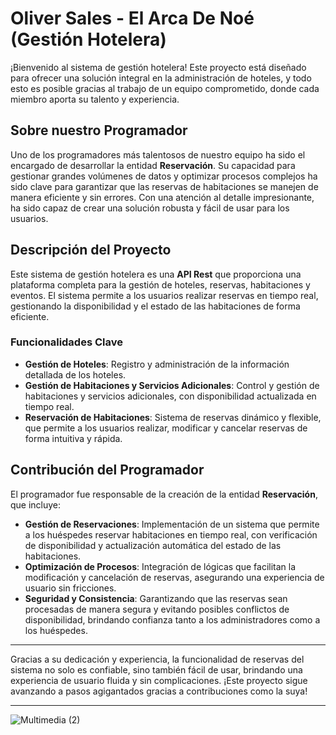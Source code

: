 # Oliver Sales - El Arca De Noé (Gestión Hotelera)
 
¡Bienvenido al sistema de gestión hotelera! Este proyecto está diseñado para ofrecer una solución integral en la administración de hoteles, y todo esto es posible gracias al trabajo de un equipo comprometido, donde cada miembro aporta su talento y experiencia.
 
## Sobre nuestro Programador
 
Uno de los programadores más talentosos de nuestro equipo ha sido el encargado de desarrollar la entidad **Reservación**. Su capacidad para gestionar grandes volúmenes de datos y optimizar procesos complejos ha sido clave para garantizar que las reservas de habitaciones se manejen de manera eficiente y sin errores. Con una atención al detalle impresionante, ha sido capaz de crear una solución robusta y fácil de usar para los usuarios.
 
## Descripción del Proyecto
 
Este sistema de gestión hotelera es una **API Rest** que proporciona una plataforma completa para la gestión de hoteles, reservas, habitaciones y eventos. El sistema permite a los usuarios realizar reservas en tiempo real, gestionando la disponibilidad y el estado de las habitaciones de forma eficiente.
 
### Funcionalidades Clave
 
- **Gestión de Hoteles**: Registro y administración de la información detallada de los hoteles.
- **Gestión de Habitaciones y Servicios Adicionales**: Control y gestión de habitaciones y servicios adicionales, con disponibilidad actualizada en tiempo real.
- **Reservación de Habitaciones**: Sistema de reservas dinámico y flexible, que permite a los usuarios realizar, modificar y cancelar reservas de forma intuitiva y rápida.
 
## Contribución del Programador
 
El programador fue responsable de la creación de la entidad **Reservación**, que incluye:
- **Gestión de Reservaciones**: Implementación de un sistema que permite a los huéspedes reservar habitaciones en tiempo real, con verificación de disponibilidad y actualización automática del estado de las habitaciones.
- **Optimización de Procesos**: Integración de lógicas que facilitan la modificación y cancelación de reservas, asegurando una experiencia de usuario sin fricciones.
- **Seguridad y Consistencia**: Garantizando que las reservas sean procesadas de manera segura y evitando posibles conflictos de disponibilidad, brindando confianza tanto a los administradores como a los huéspedes.
 
---
 
Gracias a su dedicación y experiencia, la funcionalidad de reservas del sistema no solo es confiable, sino también fácil de usar, brindando una experiencia de usuario fluida y sin complicaciones. ¡Este proyecto sigue avanzando a pasos agigantados gracias a contribuciones como la suya!
 
---

![Multimedia (2)](https://github.com/user-attachments/assets/0ea8b550-e592-4078-bee3-a068f6992e06)
